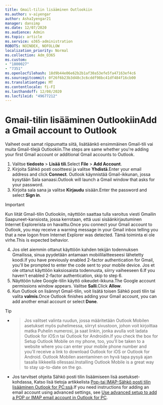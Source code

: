 ```yaml
---
title: Gmail-tilin lisääminen Outlookiin
ms.author: v-aiyengar
author: AshaIyengar21
manager: dansimp
ms.date: 12/07/2020
ms.audience: Admin
ms.topic: article
ms.service: o365-administration
ROBOTS: NOINDEX, NOFOLLOW
localization_priority: Normal
ms.collection: Adm_O365
ms.custom:
- "1800027"
- "7351"
ms.openlocfilehash: 18d9b44e06e62b2b1af30a53efe5fa47163ef4c6
ms.sourcegitcommit: 0f26f6b23b3d48c3c6cddf98bc41df484f16cb00
ms.translationtype: MT
ms.contentlocale: fi-FI
ms.lasthandoff: 12/08/2020
ms.locfileid: "49677212"
---
```

# <a name="add-a-gmail-account-to-outlook"></a><span data-ttu-id="c1c78-102">Gmail-tilin lisääminen Outlookiin</span><span class="sxs-lookup"><span data-stu-id="c1c78-102">Add a Gmail account to Outlook</span></span>

<span data-ttu-id="c1c78-103">Vaiheet ovat samat riippumatta siitä, lisätäänkö ensimmäinen Gmail-tili vai muita Gmail-tilejä Outlookiin.</span><span class="sxs-lookup"><span data-stu-id="c1c78-103">The steps are same whether you're adding your first Gmail account or additional Gmail accounts to Outlook.</span></span>

1. <span data-ttu-id="c1c78-104">Valitse **tiedosto**  >  **Lisää tili**.</span><span class="sxs-lookup"><span data-stu-id="c1c78-104">Select **File** > **Add Account**.</span></span>
1. <span data-ttu-id="c1c78-105">Kirjoita Sähkö posti osoitteesi ja valitse **Yhdistä**.</span><span class="sxs-lookup"><span data-stu-id="c1c78-105">Enter your email address and click **Connect**.</span></span> <span data-ttu-id="c1c78-106">Outlook käynnistää Gmail-ikkunan, jossa kysytään Sala sanaasi.</span><span class="sxs-lookup"><span data-stu-id="c1c78-106">Outlook will launch a Gmail window that asks for your password.</span></span> 
1. <span data-ttu-id="c1c78-107">Kirjoita sala sana ja valitse **Kirjaudu** sisään.</span><span class="sxs-lookup"><span data-stu-id="c1c78-107">Enter the password and select **Sign in**.</span></span>
> [!IMPORTANT]
> <span data-ttu-id="c1c78-108">Kun liität Gmail-tilin Outlookiin, näyttöön saattaa tulla varoitus viesti Gmailin Saapuneet-kansiosta, jossa kerrotaan, että uusi sisäänkirjautuminen Internet Explorerista on havaittu.</span><span class="sxs-lookup"><span data-stu-id="c1c78-108">Once you connect your Gmail account to Outlook, you may receive a warning message in your Gmail inbox telling you that a new logon from Internet Explorer was detected.</span></span> <span data-ttu-id="c1c78-109">Tämä toiminta ei ole virhe.</span><span class="sxs-lookup"><span data-stu-id="c1c78-109">This is expected behavior.</span></span>
4. <span data-ttu-id="c1c78-110">Jos olet aiemmin ottanut käyttöön kahden tekijän todennuksen Gmailissa, sinua pyydetään antamaan mobiililaitteeseesi lähetetty koodi.</span><span class="sxs-lookup"><span data-stu-id="c1c78-110">If you have previously enabled 2-factor authentication for Gmail, you'll be prompted to enter the code sent to your mobile device.</span></span> <span data-ttu-id="c1c78-111">Jos et ole ottanut käyttöön kaksiosaista todennusta, siirry vaiheeseen 6.</span><span class="sxs-lookup"><span data-stu-id="c1c78-111">If you haven't enabled 2-factor authentication, skip to step 6.</span></span>
1. <span data-ttu-id="c1c78-112">Näyttöön tulee Google-tilin käyttö oikeudet-ikkuna.</span><span class="sxs-lookup"><span data-stu-id="c1c78-112">The Google account permissions window appears.</span></span> <span data-ttu-id="c1c78-113">Valitse **Salli**.</span><span class="sxs-lookup"><span data-stu-id="c1c78-113">Click **Allow**.</span></span>
1. <span data-ttu-id="c1c78-114">Kun Outlook on lisännyt Gmail-tilin, voit lisätä toisen Sähkö posti tilin tai valita **valmis**.</span><span class="sxs-lookup"><span data-stu-id="c1c78-114">Once Outlook finishes adding your Gmail account, you can add another email account or select **Done**.</span></span>
> [!TIP]
- > <span data-ttu-id="c1c78-115">Jos valitset valinta ruudun, jossa määritetään Outlook Mobilen asetukset myös puhelimessa, siirryt sivustoon, johon voit kirjoittaa matka Puhelin numerosi, ja saat linkin, jonka avulla voit ladata Outlook for iOS:n tai Outlook for Androidin.</span><span class="sxs-lookup"><span data-stu-id="c1c78-115">If you check the box for Setup Outlook Mobile on my phone, too, you'll be taken to a website where you can enter your mobile phone number and you'll receive a link to download Outlook for iOS or Outlook for Android.</span></span> <span data-ttu-id="c1c78-116">Outlook Mobilen asentaminen on hyvä tapa pysyä ajan tasalla liikkeellä ollessasi.</span><span class="sxs-lookup"><span data-stu-id="c1c78-116">Installing Outlook Mobile is a great way to stay up-to-date on the go.</span></span>
- <span data-ttu-id="c1c78-117">Jos tarvitset ohjeita Sähkö posti tilin lisäämiseen lisä asetukset-kohdassa, Katso lisä tietoja artikkelista [Pop-tai IMAP-Sähkö posti tilin lisääminen Outlook for PC:ssä](https://support.microsoft.com/office/change-or-update-email-account-settings-in-outlook-for-windows-560a9065-3c3a-4ec5-a24f-cdb9a8d622a2#bkmk_advanced).</span><span class="sxs-lookup"><span data-stu-id="c1c78-117">If you need instructions for adding an email account using advanced settings, see [Use advanced setup to add a POP or IMAP email account in Outlook for PC](https://support.microsoft.com/office/change-or-update-email-account-settings-in-outlook-for-windows-560a9065-3c3a-4ec5-a24f-cdb9a8d622a2#bkmk_advanced).</span></span>
